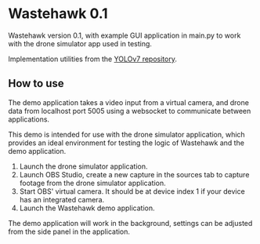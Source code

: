 # Wastehawk 0.1

Wastehawk version 0.1, with example GUI application in main.py to work with the drone simulator app used in testing.

Implementation utilities from the [YOLOv7 repository](https://github.com/WongKinYiu/yolov7/tree/main).

## How to use

The demo application takes a video input from a virtual camera, and drone data from localhost port 5005 using a websocket to communicate between applications.

This demo is intended for use with the drone simulator application, which provides an ideal environment for testing the logic of Wastehawk and the demo application.

1. Launch the drone simulator application.
2. Launch OBS Studio, create a new capture in the sources tab to capture footage from the drone simulator application.
3. Start OBS' virtual camera. It should be at device index 1 if your device has an integrated camera.
4. Launch the Wastehawk demo application.

The demo application will work in the background, settings can be adjusted from the side panel in the application.

